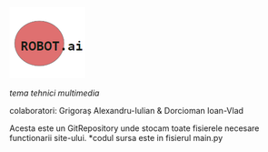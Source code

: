 ![logo](https://github.com/grigo210/robot.ai/blob/main/logo_robot.ai.png "robot.ai")

_tema tehnici multimedia_

colaboratori: 
Grigoraș Alexandru-Iulian &
Dorcioman Ioan-Vlad

Acesta este un GitRepository unde stocam toate fisierele necesare functionarii site-ului.
*codul sursa este in fisierul main.py
